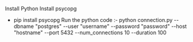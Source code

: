 Install Python
Install psycopg
- pip install psycopg
Run the python code :- python connection.py --dbname "postgres" --user "username" --password "password" --host "hostname" --port 5432 --num_connections 10 --duration 100
